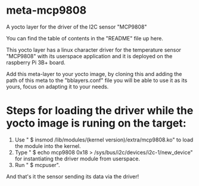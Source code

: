 # meta-mcp9808
A yocto layer for the driver of the I2C sensor "MCP9808" 

You can find the table of contents in the "README" file up here.

This yocto layer has a linux character driver for the temperature sensor "MCP9808" 
with its userspace application and it is deployed on the raspberry Pi 3B+ board.

Add this meta-layer to your yocto image, by cloning this and adding the path of this meta to the "bblayers.conf" file you will be able to use it as its yours, focus on adapting it to your needs.

# Steps for loading the driver while the yocto image is runing on the target:
1.  Use " $ insmod /lib/modules/(kernel version)/extra/mcp9808.ko" to load the module into the kernel.
2.  Type " $ echo mcp9808 0x18 > /sys/bus/i2c/devices/i2c-1/new_device" for instantiating the driver module from userspace.
3.  Run " $ mcpuser".
 
And that's it the sensor sending its data via the driver!
